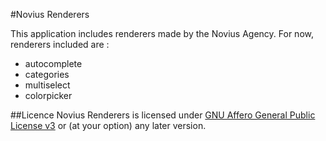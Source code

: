 #Novius Renderers

This application includes renderers made by the Novius Agency.
For now, renderers included are :
- autocomplete
- categories
- multiselect
- colorpicker

##Licence
Novius Renderers is licensed under [GNU Affero General Public License v3](http://www.gnu.org/licenses/agpl-3.0.html) or (at your option) any later version.